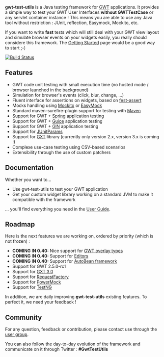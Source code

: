 **gwt-test-utils** is a Java testing framework for [GWT](http://code.google.com/intl/fr-FR/webtoolkit/) applications. It provides a simple way to test your GWT User Interfaces **without GWTTestCase** or any servlet container instance ! This means you are able to use any Java tool without restriction : JUnit, reflection, Easymock, Mockito, etc.

If you want to write **fast** tests which will still deal with your GWT view layout and simulate browser events on your widgets easily, you really should considere this framework. 
The [Getting Started](http://code.google.com/p/gwt-test-utils/wiki/GettingStarted) page would be a good way to start ;-) 

[![Build Status](https://buildhive.cloudbees.com/job/gwt-test-utils/job/gwt-test-utils/badge/icon)](https://buildhive.cloudbees.com/job/gwt-test-utils/job/gwt-test-utils/)

## Features ##

 * GWT code unit testing with small execution time (no hosted mode / browser launched in the background)
 * Simulation for browser's events (click, blur, change, ...)
 * Fluent interface for assertions on widgets, based on [fest-assert](https://github.com/alexruiz/fest-assert-2.x)
 * Mocks handling using [Mockito](http://mockito.org/) or [EasyMock](http://easymock.org/)
 * Standard maven-surefire-plugin support for testing with [Maven](http://maven.apache.org/)
 * Support for GWT + [Spring](http://www.springsource.org/) application testing
 * Support for GWT + [Guice](http://code.google.com/p/google-guice/) application testing
 * Support for GWT + [GIN](http://code.google.com/p/google-gin/) application testing
 * Support for [JUnitParams](http://code.google.com/p/junitparams/)
 * Support for [GXT](http://www.sencha.com/products/gxt/) library (currently only version 2.x, version 3.x is coming !)
 * Complexe use-case testing using CSV-based scenarios
 * Extensibility through the use of custom patchers

## Documentation ##

Whether you want to...
 * Use gwt-test-utils to test your GWT application
 * Get your custom widget library working on a standard JVM to make it compatible with the framework

... you'll find everything you need in the [User Guide](http://code.google.com/p/gwt-test-utils/wiki/UserGuide).

## Roadmap ##

Here is the next features we are working on, ordered by priority (which is not frozen) :

 * **COMING IN 0.40:** Nice support for [GWT overlay types](http://code.google.com/p/google-web-toolkit/wiki/OverlayTypes)
 * **COMING IN 0.40:** Support for [Editors](http://code.google.com/p/google-web-toolkit/wiki/Editors) 
 * **COMING IN 0.40:** Support for [AutoBean framework](http://code.google.com/p/google-web-toolkit/wiki/AutoBean)
 * Support for GWT 2.5.0-rc1
 * Support for [GXT 3.0](http://www.sencha.com/products/gxt/)
 * Support for [RequestFactory](http://code.google.com/intl/fr-FR/webtoolkit/doc/latest/DevGuideRequestFactory.html)
 * Support for [PowerMock](http://code.google.com/p/powermock/)
 * Support for [TestNG](http://testng.org/)

In addition, we are daily improving **gwt-test-utils** existing features. To perfect it, we need your feedback !

## Community ##

For any question, feedback or contribution, please contact use through the [user group](http://groups.google.com/group/gwt-test-utils-users).

You can also follow the day-to-day evolution of the framework and communicate on it through Twitter : **#GwtTestUtils**